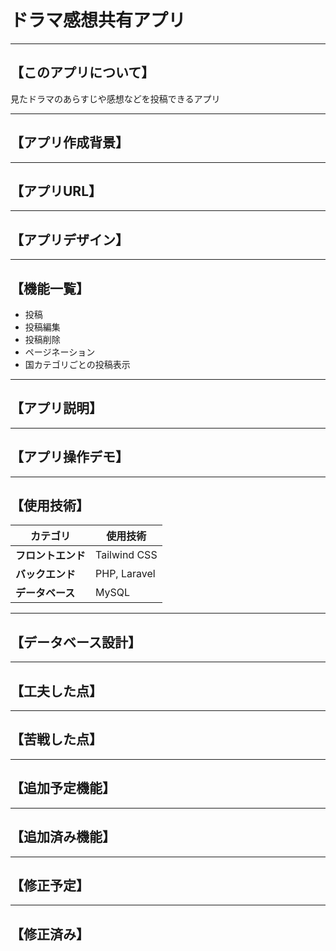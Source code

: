 # ドラマ感想共有アプリ

---

## 【このアプリについて】<br>
見たドラマのあらすじや感想などを投稿できるアプリ<br>

---

## 【アプリ作成背景】<br>

---

## 【アプリURL】

---

## 【アプリデザイン】

---

## 【機能一覧】
- 投稿
- 投稿編集
- 投稿削除
- ページネーション
- 国カテゴリごとの投稿表示

---

## 【アプリ説明】

---

## 【アプリ操作デモ】

---

## 【使用技術】 <br/>
| カテゴリ       | 使用技術            |
|---------------|----------------------|
| **フロントエンド** | Tailwind CSS |
| **バックエンド**   | PHP, Laravel |
| **データベース**   | MySQL |

---

## 【データベース設計】 <br/>

---

## 【工夫した点】 <br/>

---

## 【苦戦した点】 <br/>

---

## 【追加予定機能】 <br/>

---

## 【追加済み機能】 <br/>

---

## 【修正予定】 <br/>

---

## 【修正済み】 <br/>



